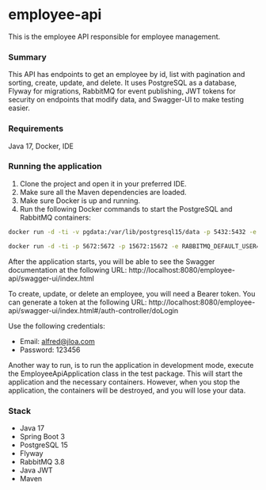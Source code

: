 # employee-api
This is the employee API responsible for employee management.

### Summary
This API has endpoints to get an employee by id, list with pagination and sorting, create, update, and delete.
It uses PostgreSQL as a database, Flyway for migrations, RabbitMQ for event publishing, JWT tokens for security on endpoints that modify data, and Swagger-UI to make testing easier.

### Requirements
Java 17, Docker, IDE

### Running the application
1. Clone the project and open it in your preferred IDE.
2. Make sure all the Maven dependencies are loaded.
3. Make sure Docker is up and running.
4. Run the following Docker commands to start the PostgreSQL and RabbitMQ containers:

```sh
docker run -d -ti -v pgdata:/var/lib/postgresql15/data -p 5432:5432 -e POSTGRES_PASSWORD=tester postgres:15
```
```sh
docker run -d -ti -p 5672:5672 -p 15672:15672 -e RABBITMQ_DEFAULT_USER=guest -e RABBITMQ_DEFAULT_PASS=guest rabbitmq:3.8-management-alpine
```

After the application starts, you will be able to  see the Swagger documentation at the following URL:
http://localhost:8080/employee-api/swagger-ui/index.html

To create, update, or delete an employee, you will need a Bearer token. You can generate a token at the following URL:
http://localhost:8080/employee-api/swagger-ui/index.html#/auth-controller/doLogin

Use the following credentials:
* Email: alfred@jloa.com
* Password: 123456

Another way to run, is to run the application in development mode, execute the EmployeeApiApplication class in the test package.
This will start the application and the necessary containers. However, when you stop the application, the containers will be destroyed, and you will lose your data.

### Stack
* Java 17
* Spring Boot 3
* PostgreSQL 15
* Flyway
* RabbitMQ 3.8
* Java JWT
* Maven
